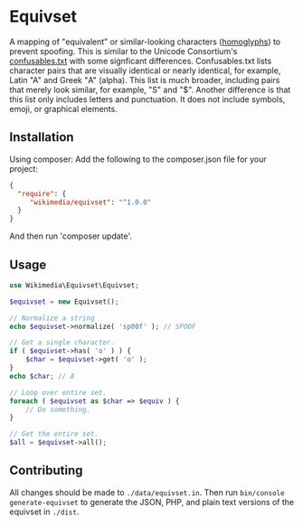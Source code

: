 # Equivset

A mapping of "equivalent" or similar-looking characters ([homoglyphs](https://en.wikipedia.org/wiki/Homoglyph)) to prevent spoofing. This is similar to the Unicode Consortium's [confusables.txt](http://www.unicode.org/Public/security/8.0.0/confusables.txt) with some signficant differences. Confusables.txt lists character pairs that are visually identical or nearly identical, for example, Latin "A" and Greek "Α" (alpha). This list is much broader, including pairs that merely look similar, for example, "S" and "$". Another difference is that this list only includes letters and punctuation. It does not include symbols, emoji, or graphical elements.

## Installation
Using composer:
Add the following to the composer.json file for your project:

```json
{
  "require": {
     "wikimedia/equivset": "^1.0.0"
  }
}
```

And then run 'composer update'.

## Usage

```php
use Wikimedia\Equivset\Equivset;

$equivset = new Equivset();

// Normalize a string
echo $equivset->normalize( 'sp00f' ); // SPOOF

// Get a single character.
if ( $equivset->has( 'ɑ' ) ) {
	$char = $equivset->get( 'ɑ' );
}
echo $char; // A

// Loop over entire set.
foreach ( $equivset as $char => $equiv ) {
	// Do something.
}

// Get the entire set.
$all = $equivset->all();
```

## Contributing

All changes should be made to `./data/equivset.in`. Then run
`bin/console generate-equivset` to generate the JSON, PHP, and plain
text versions of the equivset in `./dist`.
